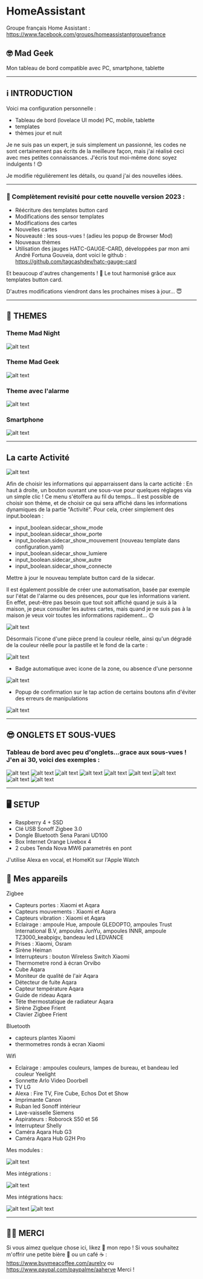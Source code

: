 # HomeAssistant

Groupe français Home Assistant : https://www.facebook.com/groups/homeassistantgroupefrance

## 🤓 Mad Geek 
Mon tableau de bord compatible avec PC, smartphone, tablette

-----

## ℹ️  INTRODUCTION

Voici ma configuration personnelle :

- Tableau de bord (lovelace UI mode) PC, mobile, tablette
- templates
- thèmes jour et nuit

Je ne suis pas un expert, je suis simplement un passionné, les codes ne sont certainement pas écrits de la meilleure façon, mais j'ai réalisé ceci avec mes petites connaissances.
J'écris tout moi-même donc soyez indulgents ! 😊

Je modifie régulièrement les détails, ou quand j'ai des nouvelles idées. 


-----

### 🥳 Complètement revisité pour cette nouvelle version 2023 : 

- Réécriture des templates button card  
- Modifications des sensor templates  
- Modifications des cartes  
- Nouvelles cartes  
- Nouveauté : les sous-vues ! (adieu les popup de Browser Mod) 
- Nouveaux thèmes
- Utilisation des jauges HATC-GAUGE-CARD, développées par mon ami André Fortuna Gouveia, dont voici le github : https://github.com/tagcashdev/hatc-gauge-card

Et beaucoup d'autres changements ! 🤪
Le tout harmonisé grâce aux templates button card.

D'autres modifications viendront dans les prochaines mises à jour... 😇

-----

## 🎨 THEMES

### Theme Mad Night
![alt text](https://github.com/herveaurel/HomeAssistant/blob/main/Captures/dashboard_night.jpg)

### Theme Mad Geek
![alt text](https://github.com/herveaurel/HomeAssistant/blob/main/Captures/dashboard_clear.jpg)

### Theme avec l'alarme
![alt text](https://github.com/herveaurel/HomeAssistant/blob/main/Captures/dashboard_alarm.jpg)

### Smartphone
![alt text](https://github.com/herveaurel/HomeAssistant/blob/main/Captures/dashboard_smartphone.png)

-----

## La carte Activité

![alt text](https://github.com/herveaurel/HomeAssistant/blob/main/Captures/carte_activite.jpg)

Afin de choisir les informations qui apparraissent dans la carte acticité : En haut à droite, un bouton ouvrant une sous-vue pour quelques réglages via un simple clic ! Ce menu s'étoffera au fil du temps...
Il est possible de choisir son thème, et de choisir ce qui sera affiché dans les informations dynamiques de la partie "Activité". 
Pour cela, créer simplement des input.boolean : 
- input_boolean.sidecar_show_mode
- input_boolean.sidecar_show_porte
- input_boolean.sidecar_show_mouvement (nouveau template dans configuration.yaml)
- input_boolean.sidecar_show_lumiere
- input_boolean.sidecar_show_autre
- input_boolean.sidecar_show_connecte

Mettre à jour le nouveau template button card de la sidecar. 

Il est également possible de créer une automatisation, basée par exemple sur l'état de l'alarme ou des présences, pour que les informations varient. En effet, peut-être pas besoin que tout soit affiché quand je suis à la maison, je peux consulter les autres cartes, mais quand je ne suis pas à la maison je veux voir toutes les informations rapidement... 😉

![alt text](https://github.com/herveaurel/HomeAssistant/blob/main/Captures/popup_reglages.jpg)

Désormais l'icone d'une pièce prend la couleur réelle, ainsi qu'un dégradé de la couleur réelle pour la pastille et le fond de la carte : 

![alt text](https://github.com/herveaurel/HomeAssistant/blob/main/Captures/piece.jpg)

- Badge automatique avec icone de la zone, ou absence d'une personne

![alt text](https://github.com/herveaurel/HomeAssistant/blob/main/Captures/badge-personne.jpg)

- Popup de confirmation sur le tap action de certains boutons afin d'éviter des erreurs de manipulations

![alt text](https://github.com/herveaurel/HomeAssistant/blob/main/Captures/confirmation.jpg)

-----
## 😎 ONGLETS ET SOUS-VUES

### Tableau de bord avec peu d'onglets...grace aux sous-vues ! J'en ai 30, voici des exemples : 
![alt text](https://github.com/herveaurel/HomeAssistant/blob/main/Captures/popup_1.jpg) ![alt text](https://github.com/herveaurel/HomeAssistant/blob/main/Captures/popup_2.jpg) ![alt text](https://github.com/herveaurel/HomeAssistant/blob/main/Captures/popup_2.jpg) 
![alt text](https://github.com/herveaurel/HomeAssistant/blob/main/Captures/popup_alarme.jpg) ![alt text](https://github.com/herveaurel/HomeAssistant/blob/main/Captures/popup_4.jpg) 
![alt text](https://github.com/herveaurel/HomeAssistant/blob/main/Captures/popup_5.jpg) ![alt text](https://github.com/herveaurel/HomeAssistant/blob/main/Captures/popup_6.jpg) 
![alt text](https://github.com/herveaurel/HomeAssistant/blob/main/Captures/popup_7.jpg) ![alt text](https://github.com/herveaurel/HomeAssistant/blob/main/Captures/popup_8.jpg)


---------------------

## 🖥️ SETUP 

- Raspberry 4 + SSD
- Clé USB Sonoff Zigbee 3.0
- Dongle Bluetooth Sena Parani UD100
- Box Internet Orange Livebox 4
- 2 cubes Tenda Nova MW6 parametrés en pont 

J'utilise Alexa en vocal, et HomeKit sur l'Apple Watch

## 🔧 Mes appareils 

Zigbee
- Capteurs portes : Xiaomi et Aqara
- Capteurs mouvements : Xiaomi et Aqara
- Capteurs vibration : Xiaomi et Aqara
- Eclairage : ampoule Hue, ampoule GLEDOPTO, ampoules Trust International B.V, ampoules JunYu, ampoules INNR, ampoule TZ3000_keabpigv, bandeau led LEDVANCE
- Prises : Xiaomi, Osram
- Sirène Heiman
- Interrupteurs : bouton Wireless Switch Xiaomi 
- Thermometre rond à écran Orvibo
- Cube Aqara
- Moniteur de qualité de l'air Aqara
- Détecteur de fuite Aqara
- Capteur température Aqara
- Guide de rideau Aqara
- Tête thermostatique de radiateur Aqara
- Sirène Zigbee Frient
- Clavier Zigbee Frient

Bluetooth
- capteurs plantes Xiaomi 
- thermometres ronds à ecran Xiaomi 

Wifi
- Eclairage : ampoules couleurs, lampes de bureau, et bandeau led couleur Yeelight
- Sonnette Arlo Video Doorbell
- TV LG
- Alexa : Fire TV, Fire Cube, Echos Dot et Show 
- Imprimante Canon 
- Ruban led Sonoff intérieur 
- Lave-vaisselle Siemens 
- Aspirateurs : Roborock S50 et S6
- Interrupteur Shelly
- Caméra Aqara Hub G3
- Caméra Aqara Hub G2H Pro


Mes modules :

![alt text](https://github.com/herveaurel/HomeAssistant/blob/main/Captures/modules.jpg)

Mes intégrations :

![alt text](https://github.com/herveaurel/HomeAssistant/blob/main/Captures/integrations.jpg)

Mes intégrations  hacs:

![alt text](https://github.com/herveaurel/HomeAssistant/blob/main/Captures/integrations_hacs.jpg)
![alt text](https://github.com/herveaurel/HomeAssistant/blob/main/Captures/integrations_hacs2.jpg)

---------------------

## 🙏🏻 MERCI 

Si vous aimez quelque chose ici, likez 🌟 mon repo !
Si vous souhaitez m'offrir une petite bière 🍺 ou un café ☕️ : https://www.buymeacoffee.com/aurelrv ou https://www.paypal.com/paypalme/aaherve
Merci ! 
